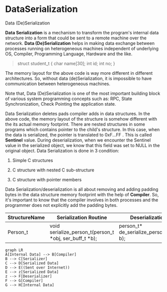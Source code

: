 # DataSerialization
Data (De)Serialization

**Data Serialization** is a mechanism to transform the program's internal data structure into a form that could be sent to a remote machine over the network.
**Data (De)Serialization** helps in making data exchange between processes running on heterogeneous machines independent of underlying OS, Compiler, Programming Language, Hardware and the like.

>struct student_t {
  char name[30];
  int id;
  int no;
}

The memory layout for the above code is way more different in different architectures. So, without data (de)Serialization, it is impossible to have communication between heterogeneous machines.

Note that, Data (De)Serialization is one of the most important building block of various system programming concepts such as: RPC, State Synchronization, Check Pointing the application state.

Data Serialization deletes pads compiler adds in data structures. In the above code, the memory layout of the structure is somehow different with the its actual memory footprint. There are nested structures in some programs which contains pointer to the child's structure. In this case, when the data is serialized, the pointer is translated to 0xF...FF . This is called **Sentinel** value. During deserialization, when we encounter the Sentinel value in the serialized object, we know that this field was set to NULL in the original object.
Data Serialization is done in 3 condition:

1) Simple C structures

2) C structure with nested C sub-structure

3) C structure with pointer members

Data Serialization/deserialization is all about removing and adding padding bytes in the data structure memory footprint with the help of **Compiler**. So, it's important to know that the compiler involves in both processes and the programmer does not explicitly add the padding bytes.



| StructureName  |     Serialization Routine     |   Deserialization Routine   |
|----------------|-------------------------------|-----------------------------|
|  Person_t      |void serialize_person_t(person_t \*obj, ser_buff_t \*b);|person_t* de_serialize_person_t(ser_buff_t* b);|          |  Company_t     |void serialize_company_t(company_t \*obj, ser_buff_t \*b);|company_t* de_serialize_company_t(ser_buff_t* b);|


```mermaid
graph LR
A[Internal Data] --> B[Compiler]
B --> C[Serializer]
C --> D[Serialized Data]
D --> E((Sent over Internet))
E --> z[Serialized Data]
z --> F[Deserializer]
F --> G[Compiler]
G --> H[Internal Data]
```

